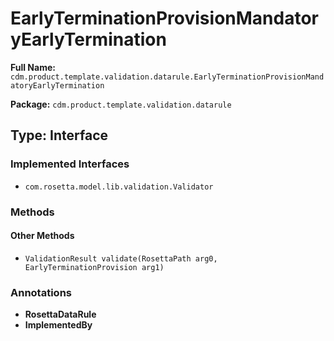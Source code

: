 # EarlyTerminationProvisionMandatoryEarlyTermination

**Full Name:** `cdm.product.template.validation.datarule.EarlyTerminationProvisionMandatoryEarlyTermination`

**Package:** `cdm.product.template.validation.datarule`

## Type: Interface

### Implemented Interfaces

- `com.rosetta.model.lib.validation.Validator`

### Methods

#### Other Methods

- `ValidationResult validate(RosettaPath arg0, EarlyTerminationProvision arg1)`

### Annotations

- **RosettaDataRule**
- **ImplementedBy**

